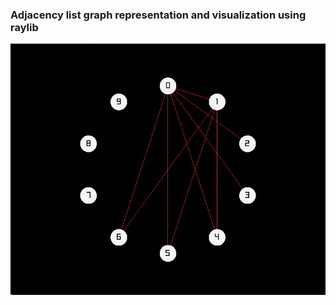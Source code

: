 ### Adjacency list graph representation and visualization using raylib

![preview](./assets/preview.png)
